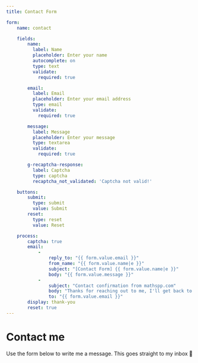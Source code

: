 ```yaml
---
title: Contact Form

form:
    name: contact

    fields:
        name:
          label: Name
          placeholder: Enter your name
          autocomplete: on
          type: text
          validate:
            required: true

        email:
          label: Email
          placeholder: Enter your email address
          type: email
          validate:
            required: true

        message:
          label: Message
          placeholder: Enter your message
          type: textarea
          validate:
            required: true

        g-recaptcha-response:
          label: Captcha
          type: captcha
          recaptcha_not_validated: 'Captcha not valid!'

    buttons:
        submit:
          type: submit
          value: Submit
        reset:
          type: reset
          value: Reset

    process:
        captcha: true
        email:
            -
                reply_to: "{{ form.value.email }}"
                from_name: "{{ form.value.name|e }}"
                subject: "[Contact Form] {{ form.value.name|e }}"
                body: "{{ form.value.message }}"
            -
                subject: "Contact confirmation from mathspp.com"
                body: "Thanks for reaching out to me, I'll get back to you ASAP! <br />Your message:<blockquote>“{{ form.value.message }}”</blockquote>"
                to: "{{ form.value.email }}"
        display: thank-you
        reset: true
---
```


# Contact me

Use the form below to write me a message. This goes straight to my inbox 📩
